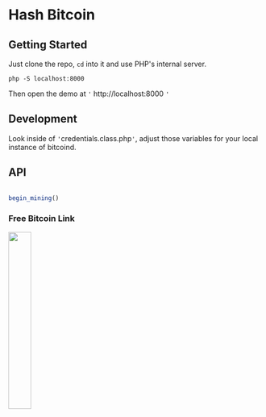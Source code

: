 # Hash Bitcoin

## Getting Started

Just clone the repo, `cd` into it and use PHP's internal server.

`php -S localhost:8000`

Then open the demo at `'` http://localhost:8000 `'`

##  Development
Look inside of `'`credentials.class.php`'`, adjust those variables for your local instance of bitcoind.

## API

```JavaScript

begin_mining()


```
### Free Bitcoin Link
<a href='https://freebitco.in/?r=7594880&tag=eett' target='_blank'>
<img src='https://media.giphy.com/media/26zzh90N0x5BPLgJ2/giphy.gif' titlte='"<? begin_mining(); ?>"' width="30%" height="30%">
</a>

